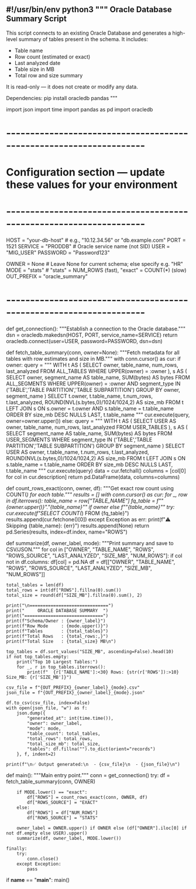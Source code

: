 #!/usr/bin/env python3
"""
Oracle Database Summary Script
--------------------------------
This script connects to an existing Oracle Database and generates
a high-level summary of tables present in the schema. It includes:

 - Table name
 - Row count (estimated or exact)
 - Last analyzed date
 - Table size in MB
 - Total row and size summary

It is read-only — it does not create or modify any data.

Dependencies:
    pip install oracledb pandas
"""

import json
import time
import pandas as pd
import oracledb

# -------------------------------------------------------------------
# Configuration section — update these values for your environment
# -------------------------------------------------------------------

HOST = "your-db-host"       # e.g., "10.12.34.56" or "db.example.com"
PORT = 1521
SERVICE = "PRODDB"          # Oracle service name (not SID)
USER = "MIG_USER"
PASSWORD = "Password123"

OWNER = None                # Leave None for current schema; else specify e.g. "HR"
MODE = "stats"              # "stats" = NUM_ROWS (fast), "exact" = COUNT(*) (slow)
OUT_PREFIX = "oracle_summary"
# -------------------------------------------------------------------


def get_connection():
    """Establish a connection to the Oracle database."""
    dsn = oracledb.makedsn(HOST, PORT, service_name=SERVICE)
    return oracledb.connect(user=USER, password=PASSWORD, dsn=dsn)


def fetch_table_summary(conn, owner=None):
    """Fetch metadata for all tables with row estimates and size in MB."""
    with conn.cursor() as cur:
        if owner:
            query = """
                WITH t AS (
                    SELECT owner, table_name, num_rows, last_analyzed
                    FROM ALL_TABLES WHERE UPPER(owner) = :owner
                ),
                s AS (
                    SELECT owner, segment_name AS table_name, SUM(bytes) AS bytes
                    FROM ALL_SEGMENTS
                    WHERE UPPER(owner) = :owner
                      AND segment_type IN ('TABLE','TABLE PARTITION','TABLE SUBPARTITION')
                    GROUP BY owner, segment_name
                )
                SELECT t.owner, t.table_name, t.num_rows, t.last_analyzed,
                       ROUND(NVL(s.bytes,0)/1024/1024,2) AS size_mb
                FROM t LEFT JOIN s
                ON s.owner = t.owner AND s.table_name = t.table_name
                ORDER BY size_mb DESC NULLS LAST, t.table_name
            """
            cur.execute(query, owner=owner.upper())
        else:
            query = """
                WITH t AS (
                    SELECT USER AS owner, table_name, num_rows, last_analyzed
                    FROM USER_TABLES
                ),
                s AS (
                    SELECT segment_name AS table_name, SUM(bytes) AS bytes
                    FROM USER_SEGMENTS
                    WHERE segment_type IN ('TABLE','TABLE PARTITION','TABLE SUBPARTITION')
                    GROUP BY segment_name
                )
                SELECT USER AS owner, t.table_name, t.num_rows, t.last_analyzed,
                       ROUND(NVL(s.bytes,0)/1024/1024,2) AS size_mb
                FROM t LEFT JOIN s ON s.table_name = t.table_name
                ORDER BY size_mb DESC NULLS LAST, t.table_name
            """
            cur.execute(query)
        data = cur.fetchall()
        columns = [col[0] for col in cur.description]
    return pd.DataFrame(data, columns=columns)


def count_rows_exact(conn, owner, df):
    """Get exact row count using COUNT(*) for each table."""
    results = []
    with conn.cursor() as cur:
        for _, row in df.iterrows():
            table_name = row["TABLE_NAME"]
            fq_table = f"\"{owner.upper()}\".\"{table_name}\"" if owner else f"\"{table_name}\""
            try:
                cur.execute(f"SELECT COUNT(*) FROM {fq_table}")
                results.append(cur.fetchone()[0])
            except Exception as err:
                print(f"⚠️  Skipping {table_name}: {err}")
                results.append(None)
    return pd.Series(results, index=df.index, name="ROWS")


def summarize(df, owner_label, mode):
    """Print summary and save to CSV/JSON."""
    for col in ["OWNER", "TABLE_NAME", "ROWS", "ROWS_SOURCE", "LAST_ANALYZED", "SIZE_MB", "NUM_ROWS"]:
        if col not in df.columns:
            df[col] = pd.NA
    df = df[["OWNER", "TABLE_NAME", "ROWS", "ROWS_SOURCE", "LAST_ANALYZED", "SIZE_MB", "NUM_ROWS"]]

    total_tables = len(df)
    total_rows = int(df["ROWS"].fillna(0).sum())
    total_size = round(df["SIZE_MB"].fillna(0).sum(), 2)

    print("\n==============================")
    print("     ORACLE DATABASE SUMMARY  ")
    print("==============================")
    print(f"Schema/Owner : {owner_label}")
    print(f"Row Mode     : {mode.upper()}")
    print(f"Tables       : {total_tables}")
    print(f"Total Rows   : {total_rows:,}")
    print(f"Total Size   : {total_size} MB\n")

    top_tables = df.sort_values("SIZE_MB", ascending=False).head(10)
    if not top_tables.empty:
        print("Top 10 Largest Tables:")
        for _, r in top_tables.iterrows():
            print(f"  {r['TABLE_NAME']:<30} Rows: {str(r['ROWS']):>10}   Size_MB: {r['SIZE_MB']}")

    csv_file = f"{OUT_PREFIX}_{owner_label}_{mode}.csv"
    json_file = f"{OUT_PREFIX}_{owner_label}_{mode}.json"

    df.to_csv(csv_file, index=False)
    with open(json_file, "w") as f:
        json.dump({
            "generated_at": int(time.time()),
            "owner": owner_label,
            "mode": mode,
            "table_count": total_tables,
            "total_rows": total_rows,
            "total_size_mb": total_size,
            "tables": df.fillna("").to_dict(orient="records")
        }, f, indent=2)

    print(f"\n✅ Output generated:\n  - {csv_file}\n  - {json_file}\n")


def main():
    """Main entry point."""
    conn = get_connection()
    try:
        df = fetch_table_summary(conn, OWNER)

        if MODE.lower() == "exact":
            df["ROWS"] = count_rows_exact(conn, OWNER, df)
            df["ROWS_SOURCE"] = "EXACT"
        else:
            df["ROWS"] = df["NUM_ROWS"]
            df["ROWS_SOURCE"] = "STATS"

        owner_label = OWNER.upper() if OWNER else (df["OWNER"].iloc[0] if not df.empty else USER).upper()
        summarize(df, owner_label, MODE.lower())

    finally:
        try:
            conn.close()
        except Exception:
            pass


if __name__ == "__main__":
    main()